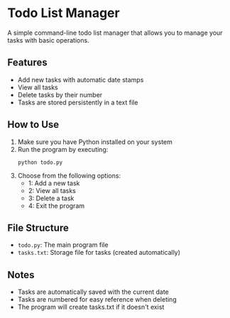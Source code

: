 # Todo List Manager

A simple command-line todo list manager that allows you to manage your tasks with basic operations.

## Features

- Add new tasks with automatic date stamps
- View all tasks
- Delete tasks by their number
- Tasks are stored persistently in a text file

## How to Use

1. Make sure you have Python installed on your system
2. Run the program by executing:
   ```
   python todo.py
   ```
3. Choose from the following options:
   - 1: Add a new task
   - 2: View all tasks
   - 3: Delete a task
   - 4: Exit the program

## File Structure

- `todo.py`: The main program file
- `tasks.txt`: Storage file for tasks (created automatically)

## Notes

- Tasks are automatically saved with the current date
- Tasks are numbered for easy reference when deleting
- The program will create tasks.txt if it doesn't exist